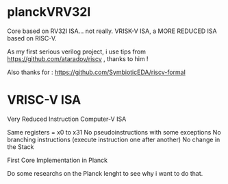 # planckVRV32I
Core based on RV32I ISA... not really. VRISK-V ISA, a MORE REDUCED ISA based on RISC-V.


As my first serious verilog project, i use tips from https://github.com/ataradov/riscv , thanks to him !

Also thanks for : https://github.com/SymbioticEDA/riscv-formal

# VRISC-V ISA

Very Reduced Instruction Computer-V ISA

Same registers = x0 to x31
No pseudoinstructions with some exceptions
No branching instructions (execute instruction one after another)
No change in the Stack

First Core Implementation in Planck

Do some researchs on the Planck lenght to see why i want to do that.

